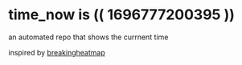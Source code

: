 # time_now is (( 1696777200395 ))

an automated repo that shows the currnent time

inspired by [breakingheatmap](https://github.com/breakingheatmap/breakingheatmap)